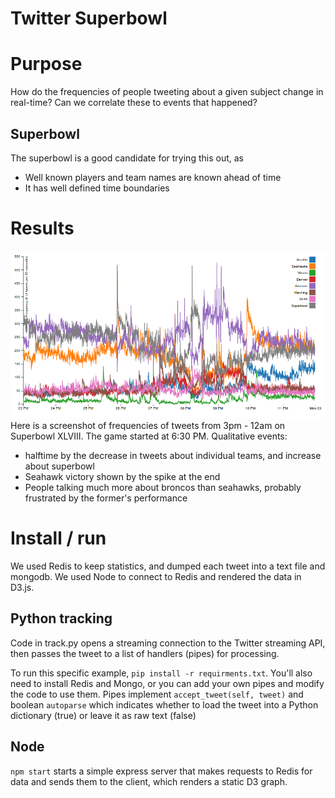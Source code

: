 Twitter Superbowl
=================

# Purpose
How do the frequencies of people tweeting about a given subject change in real-time? 
Can we correlate these to events that happened?

## Superbowl
The superbowl is a good candidate for trying this out, as
* Well known players and team names are known ahead of time
* It has well defined time boundaries

# Results
![alt text](https://github.com/gt-big-data/twitter-superbowl/raw/master/superbowl-tweets.png "Tweets over time")
Here is a screenshot of frequencies of tweets from 3pm - 12am on Superbowl XLVIII. The game started at 6:30 PM.
Qualitative events:
* halftime by the decrease in tweets about individual teams, and increase about superbowl
* Seahawk victory shown by the spike at the end
* People talking much more about broncos than seahawks, probably frustrated by the former's performance

# Install / run
We used Redis to keep statistics, and dumped each tweet into a text file and mongodb. We used Node to connect to Redis
and rendered the data in D3.js.

## Python tracking
Code in track.py opens a streaming connection to the Twitter streaming API, then passes the 
tweet to a list of handlers (pipes) for processing.

To run this specific example, ```pip install -r requirments.txt```. You'll also need to install Redis and Mongo,
or you can add your own pipes and modify the code to use them. Pipes implement ```accept_tweet(self, tweet)```
and boolean ```autoparse``` which indicates whether to load the tweet into a Python dictionary (true) or leave it as
raw text (false)

## Node
```npm start``` starts a simple express server that makes requests to Redis for data and sends them to the client,
which renders a static D3 graph.


